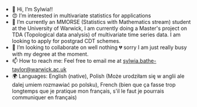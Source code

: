 - 👋 Hi, I’m Sylwia!!
- 😍 I’m interested in multivariate statistics for applications
- 🌱 I’m currently an MMORSE (Statistics with Mathematics stream) student at the University of Warwick, I am currently doing a Master's project on TDA (Topological data analysis) of multivariate time series data. I am looking to apply for postgrad CDT schemes.
- 💞️ I’m looking to collaborate on well nothing 💔 sorry I am just really busy with my degree at the moment.
- 📫 How to reach me: Feel free to email me at sylwia.bathe-taylor@warwick.ac.uk
- 🌍 Languages: English (native), Polish (Może urodziłam się w anglii ale dalej umiem rozmawiać po polsku), French (bien que ça fasse trop longtemps que je pratique mon français, s'il le faut je pourrais communiquer en français)

<!---
sylwiabt13/sylwiabt13 is a ✨ special ✨ repository because its `README.md` (this file) appears on your GitHub profile.
You can click the Preview link to take a look at your changes.
--->
